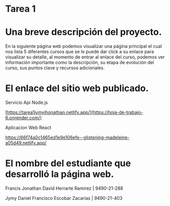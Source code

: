 # Tarea 1
# Una breve descripción del proyecto. 
En la siguiente página web podemos visualizar una página principal el cual nos lista 5 diferentes cursos que se le puede dar click a su enlace para visualizar su detalle, al momento de entrar al enlace del curso, podemos ver información importante como la descripción, su etapa de evolución del curso, sus puntos clave y recursos adicionales.
# El enlace del sitio web publicado.
Servicio Api Node.js

[https://tarea1jymyjhonathan.netlify.app/](https://hoja-de-trabajo-6.onrender.com/)

Aplicacion Web React

https://66f74a0c1465ed1e9e106efe--glistening-madeleine-a05d49.netlify.app/

# El nombre del estudiante que desarrolló la página web.
Francis Jonathan David Herrarte Ramirez | 9490-21-288

Jymy Daniel Francisco Escobar Zacarías  | 9490-21-403
